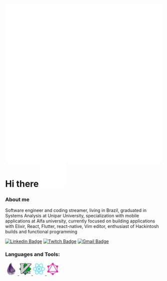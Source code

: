 <img align='right' src="computer.svg">

<h1>Hi there <img src="hello.svg"></h1>

### About me

Software engineer and coding streamer, living in Brazil, graduated in Systems Analysis at Unipar University, specialization with mobile applications at Alfa university, currently focused on building applications with Elixir, React, Flutter, react-native, Vim editor, enthusiast of Hackintosh builds and functional programming

[![Linkedin Badge](https://img.shields.io/badge/-joaomilagres-0277b7?logoColor=white&style=flat-square&logo=Linkedin&link=https://www.linkedin.com/in/joaomilagres/)](https://www.linkedin.com/in/joaomilagres/) [![Twitch Badge](https://img.shields.io/badge/-twitch.tv/joaoantoniomaruti-a96fff?logoColor=white&style=flat-square&logo=Twitch&link=https://twitch.tv/joaoantoniomaruti)](https://twitch.tv/joaoantoniomaruti) [![Gmail Badge](https://img.shields.io/badge/-joaoantoniomaruti@gmail.com-c14438?style=flat-square&logo=Gmail&logoColor=white&link=mailto:joaoantoniomaruti@gmail.com)](mailto:joaoantoniomaruti@gmail.com)


<h3 align="left">Languages and Tools:</h3>
<p align="left">
  <a href="https://elixir-lang.org/docs.html" target="_blank" rel="noreferrer">
    <img src="https://raw.githubusercontent.com/devicons/devicon/master/icons/elixir/elixir-original.svg" alt="elixir" width="40" height="40"/>
  </a>
  <a href="https://www.vim.org/" target="_blank" rel="noreferrer">
    <img src="https://raw.githubusercontent.com/devicons/devicon/master/icons/vim/vim-original.svg" alt="vim" width="40" height="40"/>
  </a> 
  <a href="https://reactjs.org/docs/getting-started.html" target="_blank" rel="noreferrer">
    <img src="https://raw.githubusercontent.com/devicons/devicon/master/icons/react/react-original.svg" alt="react" width="40" height="40"/>
  </a> 
  <a href="https://graphql.org/learn/" target="_blank" rel="noreferrer">
    <img src="https://raw.githubusercontent.com/devicons/devicon/master/icons/graphql/graphql-plain.svg" alt="graphql" width="40" height="40"/>
  </a> 
 </p>
